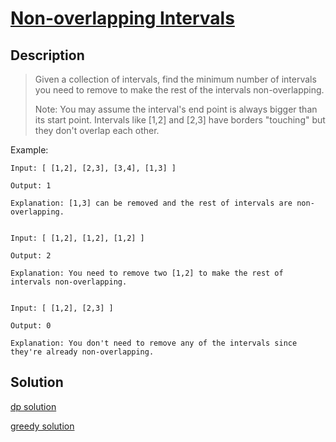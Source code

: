 # [Non-overlapping Intervals](https://leetcode.com/problems/non-overlapping-intervals/)

## Description
>Given a collection of intervals, find the minimum number of intervals you need to remove to make the rest of the intervals non-overlapping.
>
>Note:
>You may assume the interval's end point is always bigger than its start point.
>Intervals like [1,2] and [2,3] have borders "touching" but they don't overlap each other.

Example:

```
Input: [ [1,2], [2,3], [3,4], [1,3] ]

Output: 1

Explanation: [1,3] can be removed and the rest of intervals are non-overlapping.


Input: [ [1,2], [1,2], [1,2] ]

Output: 2

Explanation: You need to remove two [1,2] to make the rest of intervals non-overlapping.


Input: [ [1,2], [2,3] ]

Output: 0

Explanation: You don't need to remove any of the intervals since they're already non-overlapping.
```

## Solution

[dp solution](./dp_solution.go)

[greedy solution](./greedy_solution.go)

